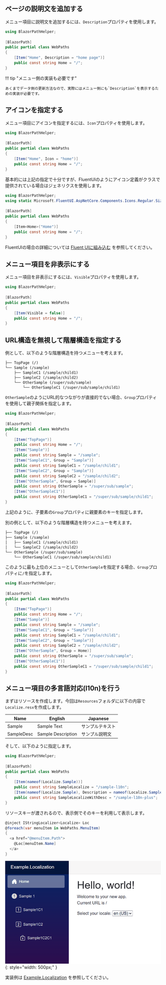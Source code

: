 ## ページの説明文を追加する
メニュー項目に説明文を追加するには、`Description`プロパティを使用します。

```csharp title="WebPaths.cs"
using BlazorPathHelper;

[BlazorPath]
public partial class WebPaths
{
    [Item("Home", Description = "home page")]
    public const string Home = "/";
}
```

!!! tip "メニュー側の実装も必要です"

    あくまでデータ側の更新方法なので、実際にはメニュー側にも`Description`を表示するための実装が必要です。


## アイコンを指定する
メニュー項目にアイコンを指定するには、`Icon`プロパティを使用します。

```csharp title="WebPaths.cs"
using BlazorPathHelper;

[BlazorPath]
public partial class WebPaths
{
    [Item("Home", Icon = "home")]
    public const string Home = "/";
}
```

基本的には上記の指定で十分ですが、FluentUIのようにアイコン定義がクラスで提供されている場合はジェネリクスを使用します。

```csharp title="WebPaths.cs"
using BlazorPathHelper;
using static Microsoft.FluentUI.AspNetCore.Components.Icons.Regular.Size20;

[BlazorPath]
public partial class WebPaths
{
    [Item<Home>("Home")]
    public const string Home = "/";
}
```

FluentUIの場合の詳細については [Fluent UIに組み込む](./FrameworkExamples/UsageFluentUI.md) を参照してください。

## メニュー項目を非表示にする
メニュー項目を非表示にするには、`Visible`プロパティを使用します。

```csharp title="WebPaths.cs"
using BlazorPathHelper;

[BlazorPath]
public partial class WebPaths
{
    [Item(Visible = false)]
    public const string Home = "/";
}
```

## URL構造を無視して階層構造を指定する
例として、以下のような階層構造を持つメニューを考えます。

```
├── TopPage (/)
└── Sample (/sample)
    ├── SampleC1 (/sample/child1)
    ├── SampleC2 (/sample/child2)
    └── OtherSample (/super/sub/sample)
        └── OtherSampleC1 (/super/sub/sample/child1)
```

`OtherSample`のようにURL的なつながりが直接的でない場合、`Group`プロパティを使用して親子関係を指定します。

```csharp title="WebPaths.cs"
using BlazorPathHelper;

[BlazorPath]
public partial class WebPaths
{
    [Item("TopPage")]
    public const string Home = "/";
    [Item("Sample")]
    public const string Sample = "/sample";
    [Item("SampleC1", Group = "Sample")]
    public const string SampleC1 = "/sample/child1";
    [Item("SampleC2", Group = "Sample")]
    public const string SampleC2 = "/sample/child2";
    [Item("OtherSample", Group = Sample)]
    public const string OtherSample = "/super/sub/sample";
    [Item("OtherSampleC1")]
    public const string OtherSampleC1 = "/super/sub/sample/child1";
}
```

上記のように、子要素の`Group`プロパティに親要素のキーを指定します。


別の例として、以下のような階層構造を持つメニューを考えます。


```
├── TopPage (/)
├── Sample (/sample)
│   ├── SampleC1 (/sample/child1)
│   └── SampleC2 (/sample/child2)
└── OtherSample (/super/sub/sample)
    └── OtherSampleC1 (/super/sub/sample/child1)
```

このように最も上位のメニューとして`OtherSample`を指定する場合、`Group`プロパティに`/`を指定します。

```csharp title="WebPaths.cs"
using BlazorPathHelper;

[BlazorPath]
public partial class WebPaths
{
    [Item("TopPage")]
    public const string Home = "/";
    [Item("Sample")]
    public const string Sample = "/sample";
    [Item("SampleC1", Group = "Sample")]
    public const string SampleC1 = "/sample/child1";
    [Item("SampleC2", Group = "Sample")]
    public const string SampleC2 = "/sample/child2";
    [Item("OtherSample", Group = Home)]
    public const string OtherSample = "/super/sub/sample";
    [Item("OtherSampleC1")]
    public const string OtherSampleC1 = "/super/sub/sample/child1";
}
```

## メニュー項目の多言語対応(l10n)を行う

まずはリソースを作成します。今回は`Resources`フォルダに以下の内容で`Localize.resx`を作成します。

| Name       | English            | Japanese |
| ---------- | ------------------ | -------- |
| Sample     | Sample Text        | サンプルテキスト |
| SampleDesc | Sample Description | サンプル説明文  |

そして、以下のように指定します。

```csharp title="WebPaths.cs"
using BlazorPathHelper;

[BlazorPath]
public partial class WebPaths
{
    [Item(nameof(Localize.Sample))]
    public const string SampleLocalize = "/sample-l10n";
    [Item(nameof(Localize.Sample), Description = nameof(Localize.SampleDesc))]
    public const string SampleLocalizeWithDesc = "/sample-l10n-plus";
}
```

リソースキーが渡されるので、表示側でそのキーを利用して表示します。

```csharp title="NavMenuItem.razor"
@inject IStringLocalizer<Localize> Loc
@foreach(var menuItem in WebPaths.MenuItem)
{
  <a href="@menuItem.Path">
    @Loc[menuItem.Name]
  </a>
}
```

![](../../../assets/sample-l10n.gif){: style="width: 500px;" }

実装例は [Example.Localization](https://github.com/arika0093/BlazorPathHelper/tree/main/examples/Example.Localization/) を参照してください。

